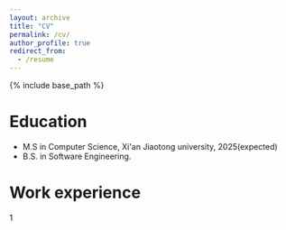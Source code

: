 ```yaml
---
layout: archive
title: "CV"
permalink: /cv/
author_profile: true
redirect_from:
  - /resume
---
```


{% include base_path %}

Education
======
* M.S in Computer Science, Xi'an Jiaotong university, 2025(expected)
* B.S. in Software Engineering.

Work experience
======

  1

